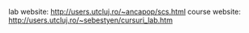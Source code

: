 lab website: http://users.utcluj.ro/~ancapop/scs.html
course website: http://users.utcluj.ro/~sebestyen/cursuri_lab.htm

